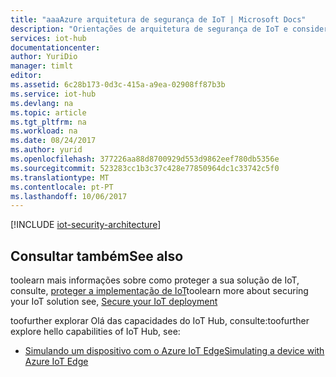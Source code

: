 ```yaml
---
title: "aaaAzure arquitetura de segurança de IoT | Microsoft Docs"
description: "Orientações de arquitetura de segurança de IoT e considerações, incluindo da modelação de ameaça."
services: iot-hub
documentationcenter: 
author: YuriDio
manager: timlt
editor: 
ms.assetid: 6c28b173-0d3c-415a-a9ea-02908ff87b3b
ms.service: iot-hub
ms.devlang: na
ms.topic: article
ms.tgt_pltfrm: na
ms.workload: na
ms.date: 08/24/2017
ms.author: yurid
ms.openlocfilehash: 377226aa88d8700929d553d9862eef780db5356e
ms.sourcegitcommit: 523283cc1b3c37c428e77850964dc1c33742c5f0
ms.translationtype: MT
ms.contentlocale: pt-PT
ms.lasthandoff: 10/06/2017
---
```

[!INCLUDE [iot-security-architecture](../../includes/iot-security-architecture.md)]

## <a name="see-also"></a><span data-ttu-id="4dcf3-103">Consultar também</span><span class="sxs-lookup"><span data-stu-id="4dcf3-103">See also</span></span>
<span data-ttu-id="4dcf3-104">toolearn mais informações sobre como proteger a sua solução de IoT, consulte, [proteger a implementação de IoT][lnk-security-deployment]</span><span class="sxs-lookup"><span data-stu-id="4dcf3-104">toolearn more about securing your IoT solution see, [Secure your IoT deployment][lnk-security-deployment]</span></span>

<span data-ttu-id="4dcf3-105">toofurther explorar Olá das capacidades do IoT Hub, consulte:</span><span class="sxs-lookup"><span data-stu-id="4dcf3-105">toofurther explore hello capabilities of IoT Hub, see:</span></span>

* <span data-ttu-id="4dcf3-106">[Simulando um dispositivo com o Azure IoT Edge][lnk-iotedge]</span><span class="sxs-lookup"><span data-stu-id="4dcf3-106">[Simulating a device with Azure IoT Edge][lnk-iotedge]</span></span>

[lnk-security-deployment]: iot-hub-security-deployment.md

[lnk-iotedge]: iot-hub-linux-iot-edge-simulated-device.md
